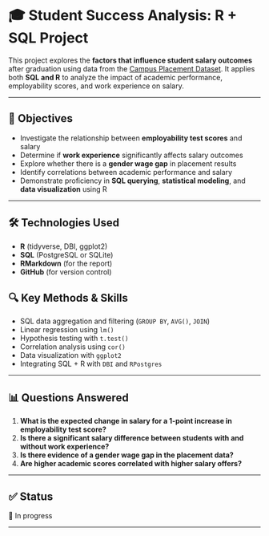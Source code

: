 # 🎓 Student Success Analysis: R + SQL Project

This project explores the **factors that influence student salary outcomes** after graduation using data from the [Campus Placement Dataset](https://www.kaggle.com/datasets/benroshan/factors-affecting-campus-placement). It applies both **SQL and R** to analyze the impact of academic performance, employability scores, and work experience on salary.

---

## 📌 Objectives

- Investigate the relationship between **employability test scores** and salary
- Determine if **work experience** significantly affects salary outcomes
- Explore whether there is a **gender wage gap** in placement results
- Identify correlations between academic performance and salary
- Demonstrate proficiency in **SQL querying**, **statistical modeling**, and **data visualization** using R

---

## 🛠️ Technologies Used

- **R** (tidyverse, DBI, ggplot2)
- **SQL** (PostgreSQL or SQLite)
- **RMarkdown** (for the report)
- **GitHub** (for version control)

## 🔍 Key Methods & Skills

- SQL data aggregation and filtering (`GROUP BY`, `AVG()`, `JOIN`)
- Linear regression using `lm()`
- Hypothesis testing with `t.test()`
- Correlation analysis using `cor()`
- Data visualization with `ggplot2`
- Integrating SQL + R with `DBI` and `RPostgres`

---

## 📊 Questions Answered

1. **What is the expected change in salary for a 1-point increase in employability test score?**
2. **Is there a significant salary difference between students with and without work experience?**
3. **Is there evidence of a gender wage gap in the placement data?**
4. **Are higher academic scores correlated with higher salary offers?**

---

## ✅ Status

📘 In progress 

---
